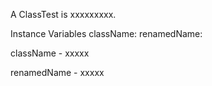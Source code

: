 A ClassTest is xxxxxxxxx.Instance Variables	className:		<Object>	renamedName:		<Object>className	- xxxxxrenamedName	- xxxxx